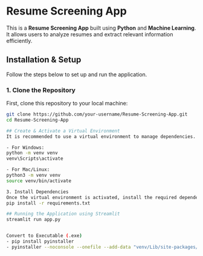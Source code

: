 # Resume Screening App  

This is a **Resume Screening App** built using **Python** and **Machine Learning**. It allows users to analyze resumes and extract relevant information efficiently.

## Installation & Setup  
Follow the steps below to set up and run the application.

### 1. Clone the Repository
First, clone this repository to your local machine:
```bash
git clone https://github.com/your-username/Resume-Screening-App.git
cd Resume-Screening-App

## Create & Activate a Virtual Environment
It is recommended to use a virtual environment to manage dependencies.

- For Windows:
python -m venv venv
venv\Scripts\activate

- For Mac/Linux:
python3 -m venv venv
source venv/bin/activate

3. Install Dependencies
Once the virtual environment is activated, install the required dependencies:
pip install -r requirements.txt

## Running the Application using Streamlit
streamlit run app.py


Convert to Executable (.exe)
- pip install pyinstaller
- pyinstaller --noconsole --onefile --add-data "venv/Lib/site-packages/streamlit;streamlit/" app.py

